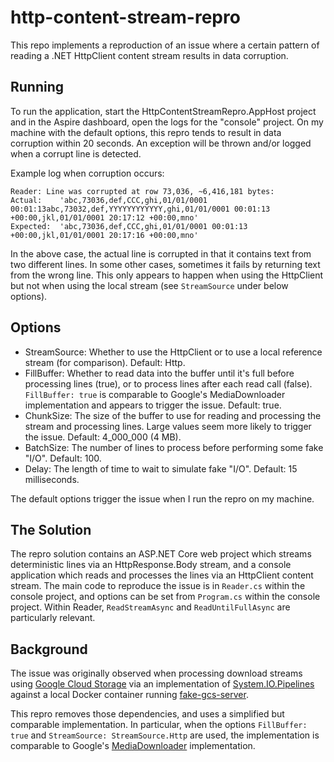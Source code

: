 # http-content-stream-repro

This repo implements a reproduction of an issue where a certain pattern of reading a .NET HttpClient content stream
results in data corruption.

## Running

To run the application, start the HttpContentStreamRepro.AppHost project and in the Aspire dashboard, open the logs for
the "console" project. On my machine with the default options, this repro tends to result in data corruption within 20
seconds. An exception will be thrown and/or logged when a corrupt line is detected.

Example log when corruption occurs:

```
Reader: Line was corrupted at row 73,036, ~6,416,181 bytes:
Actual:    'abc,73036,def,CCC,ghi,01/01/0001 00:01:13abc,73032,def,YYYYYYYYYYYY,ghi,01/01/0001 00:01:13 +00:00,jkl,01/01/0001 20:17:12 +00:00,mno'
Expected:  'abc,73036,def,CCC,ghi,01/01/0001 00:01:13 +00:00,jkl,01/01/0001 20:17:16 +00:00,mno'
```

In the above case, the actual line is corrupted in that it contains text from two different lines. In some other cases,
sometimes it fails by returning text from the wrong line. This only appears to happen when using the HttpClient but not
when using the local stream (see `StreamSource` under below options).

## Options

- StreamSource: Whether to use the HttpClient or to use a local reference stream (for comparison). Default: Http.
- FillBuffer: Whether to read data into the buffer until it's full before processing lines (true), or to process
  lines after each read call (false). `FillBuffer: true` is comparable to Google's MediaDownloader implementation and
  appears to trigger the issue. Default: true.
- ChunkSize: The size of the buffer to use for reading and processing the stream and processing lines. Large values
  seem more likely to trigger the issue. Default: 4_000_000 (4 MB).
- BatchSize: The number of lines to process before performing some fake "I/O". Default: 100.
- Delay: The length of time to wait to simulate fake "I/O". Default: 15 milliseconds.

The default options trigger the issue when I run the repro on my machine.

## The Solution

The repro solution contains an ASP.NET Core web project which streams deterministic lines via an HttpResponse.Body
stream, and a console application which reads and processes the lines via an HttpClient content stream. The main code
to reproduce the issue is in `Reader.cs` within the console project, and options can be set from `Program.cs` within
the console project. Within Reader, `ReadStreamAsync` and `ReadUntilFullAsync` are particularly relevant.

## Background

The issue was originally observed when processing download streams using
[Google Cloud Storage](https://cloud.google.com/dotnet/docs/reference/Google.Cloud.Storage.V1) via an implementation of
[System.IO.Pipelines](https://learn.microsoft.com/en-us/dotnet/standard/io/pipelines) against a local Docker container
running [fake-gcs-server](https://github.com/fsouza/fake-gcs-server).

This repro removes those dependencies, and uses a simplified but comparable implementation. In particular, when the
options `FillBuffer: true` and `StreamSource: StreamSource.Http` are used, the implementation is comparable to Google's
[MediaDownloader](https://github.com/googleapis/google-api-dotnet-client/blob/main/Src/Support/Google.Apis/Download/MediaDownloader.cs)
implementation.

